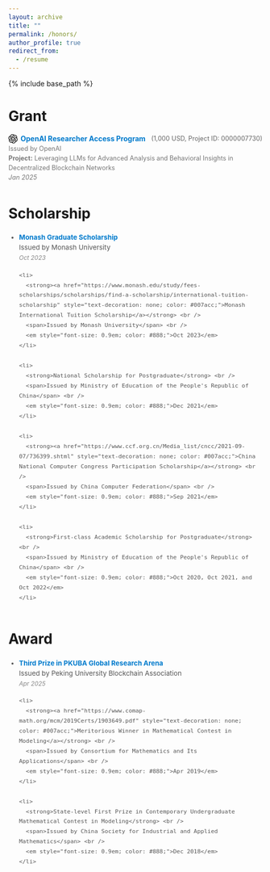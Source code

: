```yaml
---
layout: archive
title: ""
permalink: /honors/
author_profile: true
redirect_from:
  - /resume
---
```


{% include base_path %}


# Grant
<style>
  .grant-item {
    margin-bottom: 5px;
    padding-bottom: 5px;
  }

  .grant-top {
    display: flex;
    flex-wrap: wrap;
    justify-content: space-between;
    align-items: center;
    font-size: 1em;
  }

  .grant-left {
    display: flex;
    align-items: center;
    gap: 6px;
  }

  .grant-logo {
    width: 18px;
    height: 18px;
    object-fit: contain;
  }

  .grant-title a {
    text-decoration: none;
    color: #007acc;
  }

  .grant-details {
    margin-top: 2px;
    font-size: 0.9em;
    color: #777;
    line-height: 1.5;
  }

  .grant-time {
    font-size: 0.9em;
    color: #666;
  }

  /* ✅ 手机端优化（可选） */
  @media (max-width: 480px) {
    .grant-top {
      flex-direction: column;
      align-items: flex-start;
      gap: 2px;
    }
    .grant-time {
      margin-left: 24px;
    }
  }
</style>

<div class="grant-item">
  <div class="grant-top">
    <div class="grant-left">
      <img src="/images/openai.png" alt="OpenAI Logo" class="grant-logo" />
      <strong class="grant-title">
        <a href="https://openai.com/form/researcher-access-program/">
          OpenAI Researcher Access Program
        </a>
      </strong>
    </div>
    <div class="grant-time">(1,000 USD, Project ID: 0000007730)</div>
  </div>

  <div class="grant-details">
    Issued by OpenAI<br />
    <strong>Project:</strong> Leveraging LLMs for Advanced Analysis and Behavioral Insights in Decentralized Blockchain Networks<br />
    <em>Jan 2025</em>
  </div>
</div>





# Scholarship

<div style="margin: 3px 0; padding: 3px;">
  <ul style="margin: 0; padding-left: 18px; font-size: 0.95em; color: #555; line-height: 1.5;">
    <li>
      <strong><a href="https://www.monash.edu/study/fees-scholarships/scholarships/find-a-scholarship/monash-graduate-scholarship-mgs" style="text-decoration: none; color: #007acc;">Monash Graduate Scholarship</a></strong> <br />
      <span>Issued by Monash University</span> <br />
      <em style="font-size: 0.9em; color: #888;">Oct 2023</em>
    </li>

    <li>
      <strong><a href="https://www.monash.edu/study/fees-scholarships/scholarships/find-a-scholarship/international-tuition-scholarship" style="text-decoration: none; color: #007acc;">Monash International Tuition Scholarship</a></strong> <br />
      <span>Issued by Monash University</span> <br />
      <em style="font-size: 0.9em; color: #888;">Oct 2023</em>
    </li>

    <li>
      <strong>National Scholarship for Postgraduate</strong> <br />
      <span>Issued by Ministry of Education of the People's Republic of China</span> <br />
      <em style="font-size: 0.9em; color: #888;">Dec 2021</em>
    </li>
    
    <li>
      <strong><a href="https://www.ccf.org.cn/Media_list/cncc/2021-09-07/736399.shtml" style="text-decoration: none; color: #007acc;">China National Computer Congress Participation Scholarship</a></strong> <br />
      <span>Issued by China Computer Federation</span> <br />
      <em style="font-size: 0.9em; color: #888;">Sep 2021</em>
    </li>

    <li>
      <strong>First-class Academic Scholarship for Postgraduate</strong> <br />
      <span>Issued by Ministry of Education of the People's Republic of China</span> <br />
      <em style="font-size: 0.9em; color: #888;">Oct 2020, Oct 2021, and Oct 2022</em>
    </li>
  </ul>
</div>

# Award

<div style="margin: 3px 0; padding: 3px;">
  <ul style="margin: 0; padding-left: 18px; font-size: 0.95em; color: #555; line-height: 1.5;">
    <li>
      <strong><a href="https://x.com/PKUBlockchain/status/1915306345492078965" style="text-decoration: none; color: #007acc;">Third Prize in PKUBA Global Research Arena</a></strong> <br />
      <span>Issued by Peking University Blockchain Association</span> <br />
      <em style="font-size: 0.9em; color: #888;">Apr 2025</em>
    </li>
    
    <li>
      <strong><a href="https://www.comap-math.org/mcm/2019Certs/1903649.pdf" style="text-decoration: none; color: #007acc;">Meritorious Winner in Mathematical Contest in Modeling</a></strong> <br />
      <span>Issued by Consortium for Mathematics and Its Applications</span> <br />
      <em style="font-size: 0.9em; color: #888;">Apr 2019</em>
    </li>

    <li>
      <strong>State-level First Prize in Contemporary Undergraduate Mathematical Contest in Modeling</strong> <br />
      <span>Issued by China Society for Industrial and Applied Mathematics</span> <br />
      <em style="font-size: 0.9em; color: #888;">Dec 2018</em>
    </li>
  </ul>
</div>

  <!-- * Top 8% of 14,108 teams worldwide -->
  <!--  Top 8% of 42,128 teams from 1,449 universities in China -->
